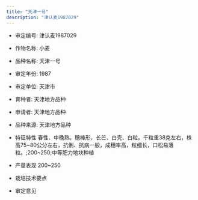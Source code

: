 ```yaml
---
title: "天津一号"
description: "津认麦1987029"
---
```

* 审定编号:  津认麦1987029

*  作物名称:  小麦

*  品种名称:  天津一号

*  审定年份:  1987

*  审定单位:  天津市

* 育种者:  天津地方品种

*  申请者:  天津地方品种

*  品种来源:  天津地方品种

*  特征特性
春性、中晚熟。穗棒形，长芒、白壳、白粒。千粒重38克左右，株高75~80公分左右，抗倒、抗病一般，成穗率高，粒细长，口松易落粒。;200~250;中等肥力地块种植

*  产量表现
200~250

*  栽培技术要点


*  审定意见

